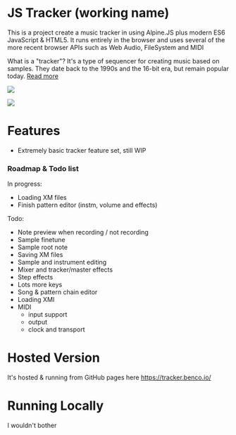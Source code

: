 # JS Tracker (working name)

This is a project create a music tracker in using Alpine.JS plus modern ES6 JavaScript & HTML5. It runs entirely in the browser and uses several of the more recent browser APIs such as Web Audio, FileSystem and MIDI

What is a "tracker"? It's a type of sequencer for creating music based on samples. They date back to the 1990s and the 16-bit era, but remain popular today. [Read more](https://en.wikipedia.org/wiki/Music_tracker)

![](https://user-images.githubusercontent.com/14982936/233846778-5b595dfd-1916-4238-bdf4-7ebe145f1848.png)

![](https://user-images.githubusercontent.com/14982936/233846849-b009fd9c-8727-4fc5-86f0-3e95b7b662ea.png)

# Features

- Extremely basic tracker feature set, still WIP

### Roadmap & Todo list

In progress:
- Loading XM files
- Finish pattern editor (instm, volume and effects)

Todo:
- Note preview when recording / not recording
- Sample finetune
- Sample root note
- Saving XM files
- Sample and instrument editing
- Mixer and tracker/master effects
- Step effects
- Lots more keys
- Song & pattern chain editor
- Loading XMI
- MIDI 
  - input support
  - output
  - clock and transport


# Hosted Version

It's hosted & running from GitHub pages here https://tracker.benco.io/

# Running Locally

I wouldn't bother